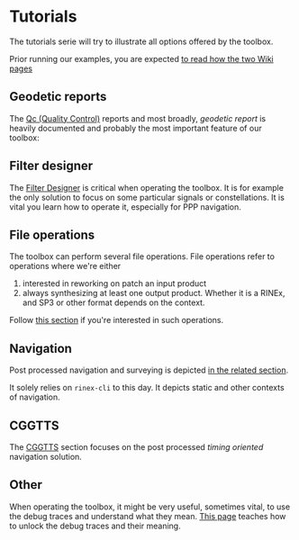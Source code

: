 Tutorials
=========

The tutorials serie will try to illustrate all options offered by the toolbox.

Prior running our examples, you are expected 
[to read how the two Wiki pages](https://github.com/georust/wiki)

## Geodetic reports

The [Qc (Quality Control)](./QC) reports and most broadly, _geodetic report_ 
is heavily documented and probably the most important feature
of our toolbox: 

## Filter designer

The [Filter Designer](./Filter) is critical when operating the toolbox.
It is for example the only solution to focus on some particular signals
or constellations. It is vital you learn how to operate it, especially
for PPP navigation.

## File operations

The toolbox can perform several file operations.
File operations refer to operations where we're either

1. interested in reworking on patch an input product
2. always synthesizing at least one output product.
Whether it is a RINEx, and SP3 or other format depends on the context.

Follow [this section](./FOPS) if you're interested in such operations.

## Navigation

Post processed navigation and surveying is depicted [in the related section](./NAV).

It solely relies on `rinex-cli` to this day. It depicts static and other contexts
of navigation.

## CGGTTS

The [CGGTTS](./CGGTTS) section focuses on the post processed _timing oriented_ navigation solution.

## Other

When operating the toolbox, it might be very useful, sometimes vital, to use the debug traces
and understand what they mean. [This page](./Logs.md) teaches how to unlock the debug traces
and their meaning.
